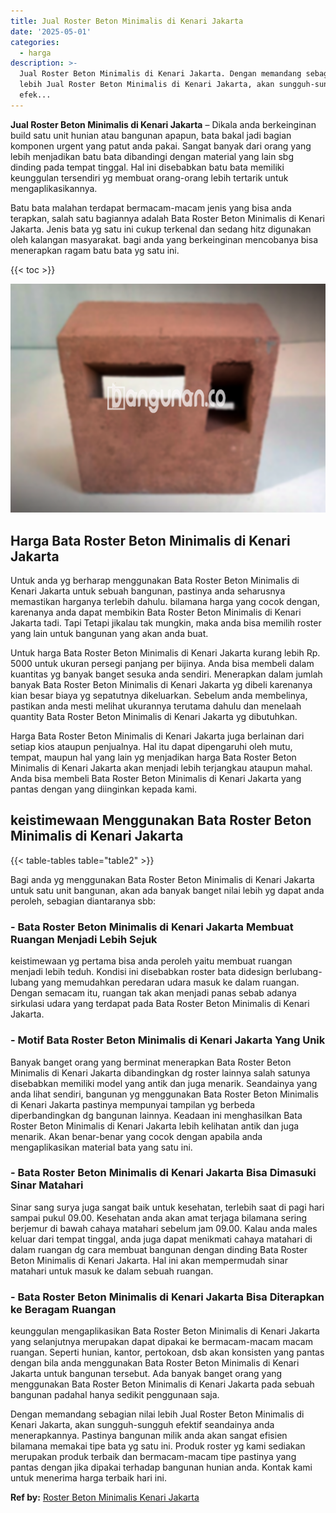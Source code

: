 ```yaml
---
title: Jual Roster Beton Minimalis di Kenari Jakarta
date: '2025-05-01'
categories:
  - harga
description: >-
  Jual Roster Beton Minimalis di Kenari Jakarta. Dengan memandang sebagian nilai
  lebih Jual Roster Beton Minimalis di Kenari Jakarta, akan sungguh-sungguh
  efek...
---
```


**Jual Roster Beton Minimalis di Kenari Jakarta** – Dikala anda berkeinginan build satu unit hunian atau bangunan apapun, bata bakal jadi bagian komponen urgent yang patut anda pakai. Sangat banyak dari orang yang lebih menjadikan batu bata dibandingi dengan material yang lain sbg dinding pada tempat tinggal. Hal ini disebabkan batu bata memiliki keunggulan tersendiri yg membuat orang-orang lebih tertarik untuk mengaplikasikannya.

Batu bata malahan terdapat bermacam-macam jenis yang bisa anda terapkan, salah satu bagiannya adalah Bata Roster Beton Minimalis di Kenari Jakarta. Jenis bata yg satu ini cukup terkenal dan sedang hitz digunakan oleh kalangan masyarakat. bagi anda yang berkeinginan mencobanya bisa menerapkan ragam batu bata yg satu ini.

{{< toc >}}

![Jual Roster Beton Minimalis di Kenari Jakarta](/images/bata-roster-minimalis-32.png)

## Harga Bata Roster Beton Minimalis di Kenari Jakarta

Untuk anda yg berharap menggunakan Bata Roster Beton Minimalis di Kenari Jakarta untuk sebuah bangunan, pastinya anda seharusnya memastikan harganya terlebih dahulu. bilamana harga yang cocok dengan, karenanya anda dapat membikin Bata Roster Beton Minimalis di Kenari Jakarta tadi. Tapi Tetapi jikalau tak mungkin, maka anda bisa memilih roster yang lain untuk bangunan yang akan anda buat.

Untuk harga Bata Roster Beton Minimalis di Kenari Jakarta kurang lebih Rp. 5000 untuk ukuran persegi panjang per bijinya. Anda bisa membeli dalam kuantitas yg banyak banget sesuka anda sendiri. Menerapkan dalam jumlah banyak Bata Roster Beton Minimalis di Kenari Jakarta yg dibeli karenanya kian besar biaya yg sepatutnya dikeluarkan. Sebelum anda membelinya, pastikan anda mesti melihat ukurannya terutama dahulu dan menelaah quantity Bata Roster Beton Minimalis di Kenari Jakarta yg dibutuhkan.

Harga Bata Roster Beton Minimalis di Kenari Jakarta juga berlainan dari setiap kios ataupun penjualnya. Hal itu dapat dipengaruhi oleh mutu, tempat, maupun hal yang lain yg menjadikan harga Bata Roster Beton Minimalis di Kenari Jakarta akan menjadi lebih terjangkau ataupun mahal. Anda bisa membeli Bata Roster Beton Minimalis di Kenari Jakarta yang pantas dengan yang diinginkan kepada kami.

## keistimewaan Menggunakan Bata Roster Beton Minimalis di Kenari Jakarta

{{< table-tables table="table2" >}}

Bagi anda yg menggunakan Bata Roster Beton Minimalis di Kenari Jakarta untuk satu unit bangunan, akan ada banyak banget nilai lebih yg dapat anda peroleh, sebagian diantaranya sbb:

### \- Bata Roster Beton Minimalis di Kenari Jakarta Membuat Ruangan Menjadi Lebih Sejuk

keistimewaan yg pertama bisa anda peroleh yaitu membuat ruangan menjadi lebih teduh. Kondisi ini disebabkan roster bata didesign berlubang-lubang yang memudahkan peredaran udara masuk ke dalam ruangan. Dengan semacam itu, ruangan tak akan menjadi panas sebab adanya sirkulasi udara yang terdapat pada Bata Roster Beton Minimalis di Kenari Jakarta.

### \- Motif Bata Roster Beton Minimalis di Kenari Jakarta Yang Unik

Banyak banget orang yang berminat menerapkan Bata Roster Beton Minimalis di Kenari Jakarta dibandingkan dg roster lainnya salah satunya disebabkan memiliki model yang antik dan juga menarik. Seandainya yang anda lihat sendiri, bangunan yg menggunakan Bata Roster Beton Minimalis di Kenari Jakarta pastinya mempunyai tampilan yg berbeda diperbandingkan dg bangunan lainnya. Keadaan ini menghasilkan Bata Roster Beton Minimalis di Kenari Jakarta lebih kelihatan antik dan juga menarik. Akan benar-benar yang cocok dengan apabila anda mengaplikasikan material bata yang satu ini.

### \- Bata Roster Beton Minimalis di Kenari Jakarta Bisa Dimasuki Sinar Matahari

Sinar sang surya juga sangat baik untuk kesehatan, terlebih saat di pagi hari sampai pukul 09.00. Kesehatan anda akan amat terjaga bilamana sering berjemur di bawah cahaya matahari sebelum jam 09.00. Kalau anda males keluar dari tempat tinggal, anda juga dapat menikmati cahaya matahari di dalam ruangan dg cara membuat bangunan dengan dinding Bata Roster Beton Minimalis di Kenari Jakarta. Hal ini akan mempermudah sinar matahari untuk masuk ke dalam sebuah ruangan.

### \- Bata Roster Beton Minimalis di Kenari Jakarta Bisa Diterapkan ke Beragam Ruangan

keunggulan mengaplikasikan Bata Roster Beton Minimalis di Kenari Jakarta yang selanjutnya merupakan dapat dipakai ke bermacam-macam macam ruangan. Seperti hunian, kantor, pertokoan, dsb akan konsisten yang pantas dengan bila anda menggunakan Bata Roster Beton Minimalis di Kenari Jakarta untuk bangunan tersebut. Ada banyak banget orang yang menggunakan Bata Roster Beton Minimalis di Kenari Jakarta pada sebuah bangunan padahal hanya sedikit penggunaan saja.

Dengan memandang sebagian nilai lebih Jual Roster Beton Minimalis di Kenari Jakarta, akan sungguh-sungguh efektif seandainya anda menerapkannya. Pastinya bangunan milik anda akan sangat efisien bilamana memakai tipe bata yg satu ini. Produk roster yg kami sediakan merupakan produk terbaik dan bermacam-macam tipe pastinya yang pantas dengan jika dipakai terhadap bangunan hunian anda. Kontak kami untuk menerima harga terbaik hari ini.

**Ref by:** [Roster Beton Minimalis Kenari Jakarta](https://id.wikipedia.org/wiki/Roster)
